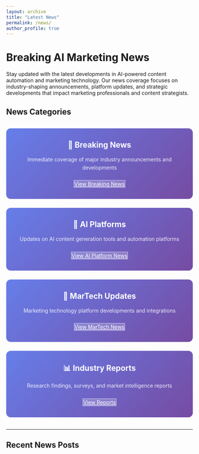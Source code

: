 ```yaml
---
layout: archive
title: "Latest News"
permalink: /news/
author_profile: true
---
```


# Breaking AI Marketing News

Stay updated with the latest developments in AI-powered content automation and marketing technology. Our news coverage focuses on industry-shaping announcements, platform updates, and strategic developments that impact marketing professionals and content strategists.

## News Categories

<div class="news-categories">
  <div class="category-card">
    <h3>🚨 Breaking News</h3>
    <p>Immediate coverage of major industry announcements and developments</p>
    <a href="/categories/breaking-news/" class="btn btn--primary">View Breaking News</a>
  </div>
  
  <div class="category-card">
    <h3>🤖 AI Platforms</h3>
    <p>Updates on AI content generation tools and automation platforms</p>
    <a href="/categories/ai-platforms/" class="btn btn--primary">View AI Platform News</a>
  </div>
  
  <div class="category-card">
    <h3>🔧 MarTech Updates</h3>
    <p>Marketing technology platform developments and integrations</p>
    <a href="/categories/martech/" class="btn btn--primary">View MarTech News</a>
  </div>
  
  <div class="category-card">
    <h3>📊 Industry Reports</h3>
    <p>Research findings, surveys, and market intelligence reports</p>
    <a href="/categories/reports/" class="btn btn--primary">View Reports</a>
  </div>
</div>

---

## Recent News Posts

<style>
.news-categories {
  display: grid;
  grid-template-columns: repeat(auto-fit, minmax(280px, 1fr));
  gap: 1.5rem;
  margin: 2rem 0;
}

.category-card {
  background: linear-gradient(135deg, #667eea 0%, #764ba2 100%);
  color: white;
  padding: 2rem;
  border-radius: 12px;
  text-align: center;
  transition: transform 0.3s ease, box-shadow 0.3s ease;
}

.category-card:hover {
  transform: translateY(-5px);
  box-shadow: 0 10px 25px rgba(0,0,0,0.2);
}

.category-card h3 {
  margin-top: 0;
  font-size: 1.3rem;
  margin-bottom: 1rem;
}

.category-card p {
  margin-bottom: 1.5rem;
  opacity: 0.9;
  line-height: 1.6;
}

.category-card .btn {
  background: rgba(255,255,255,0.2);
  border: 2px solid rgba(255,255,255,0.3);
  color: white;
  transition: all 0.3s ease;
}

.category-card .btn:hover {
  background: rgba(255,255,255,0.3);
  border-color: rgba(255,255,255,0.5);
  transform: translateY(-2px);
}
</style> 